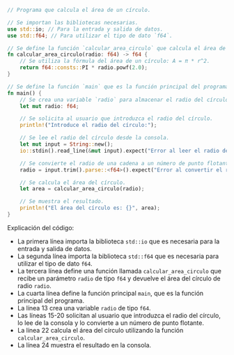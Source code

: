 ```rust
// Programa que calcula el área de un círculo.

// Se importan las bibliotecas necesarias.
use std::io; // Para la entrada y salida de datos.
use std::f64; // Para utilizar el tipo de dato `f64`.

// Se define la función `calcular_area_circulo` que calcula el área de un círculo.
fn calcular_area_circulo(radio: f64) -> f64 {
    // Se utiliza la fórmula del área de un círculo: A = π * r^2.
    return f64::consts::PI * radio.powf(2.0);
}

// Se define la función `main` que es la función principal del programa.
fn main() {
    // Se crea una variable `radio` para almacenar el radio del círculo.
    let mut radio: f64;

    // Se solicita al usuario que introduzca el radio del círculo.
    println!("Introduce el radio del círculo:");

    // Se lee el radio del círculo desde la consola.
    let mut input = String::new();
    io::stdin().read_line(&mut input).expect("Error al leer el radio del círculo.");

    // Se convierte el radio de una cadena a un número de punto flotante.
    radio = input.trim().parse::<f64>().expect("Error al convertir el radio a un número de punto flotante.");

    // Se calcula el área del círculo.
    let area = calcular_area_circulo(radio);

    // Se muestra el resultado.
    println!("El área del círculo es: {}", area);
}
```

Explicación del código:

* La primera línea importa la biblioteca `std::io` que es necesaria para la entrada y salida de datos.
* La segunda línea importa la biblioteca `std::f64` que es necesaria para utilizar el tipo de dato `f64`.
* La tercera línea define una función llamada `calcular_area_circulo` que recibe un parámetro `radio` de tipo `f64` y devuelve el área del círculo de radio `radio`.
* La cuarta línea define la función principal `main`, que es la función principal del programa.
* La línea 13 crea una variable `radio` de tipo `f64`.
* Las líneas 15-20 solicitan al usuario que introduzca el radio del círculo, lo lee de la consola y lo convierte a un número de punto flotante.
* La línea 22 calcula el área del círculo utilizando la función `calcular_area_circulo`.
* La línea 24 muestra el resultado en la consola.